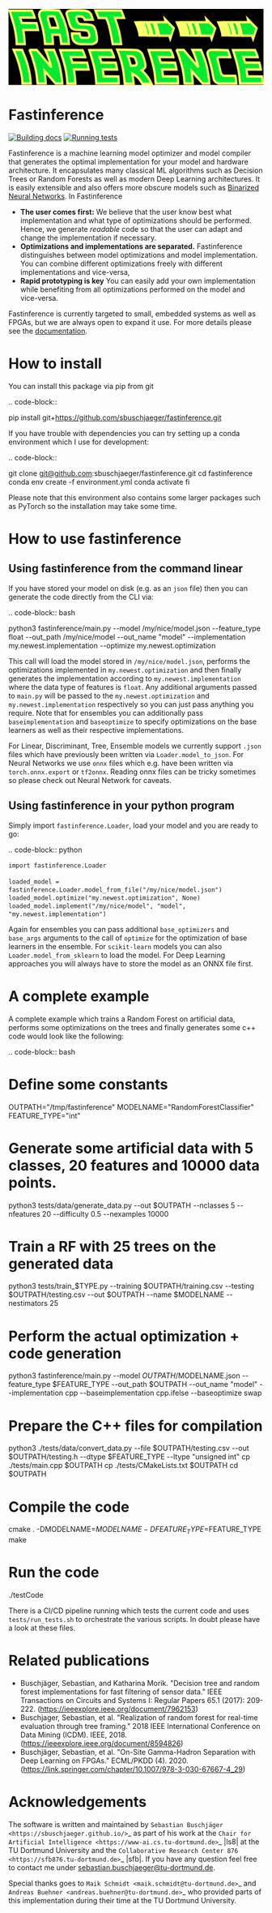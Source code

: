 <img src="docs/logo.png" width="600" height="150"> <h1>Fastinference</h1>

[![Building docs](https://github.com/sbuschjaeger/fastinference/actions/workflows/docs.yml/badge.svg)](https://github.com/sbuschjaeger/fastinference/actions/workflows/docs.yml)
[![Running tests](https://github.com/sbuschjaeger/fastinference/actions/workflows/tests.yml/badge.svg)](https://github.com/sbuschjaeger/fastinference/actions/workflows/tests.yml)

Fastinference is a machine learning model optimizer and model compiler that generates the optimal implementation for your model and hardware architecture. It encapsulates many classical ML algorithms such as Decision Trees or Random Forests as well as modern Deep Learning architectures. It is easily extensible and also offers more obscure models such as [Binarized Neural Networks](). In Fastinference 

- **The user comes first:** We believe that the user know best what implementation and what type of optimizations should be performed. Hence, we generate *readable* code so that the user can adapt and change the implementation if necessary. 
- **Optimizations and implementations are separated.** Fastinference distinguishes between model optimizations and model implementation. You can combine different optimizations freely with different implementations and vice-versa,
- **Rapid prototyping is key** You can easily add your own implementation while benefiting from all optimizations performed on the model and vice-versa. 

Fastinference is currently targeted to small, embedded systems as well as FPGAs, but we are always open to expand it use. For more details please see the [documentation]().

# How to install

You can install this package via pip from git 

.. code-block::

   pip install git+https://github.com/sbuschjaeger/fastinference.git

If you have trouble with dependencies you can try setting up a conda environment which I use for development:

.. code-block::

   git clone git@github.com:sbuschjaeger/fastinference.git
   cd fastinference
   conda env create -f environment.yml
   conda activate fi

Please note that this environment also contains some larger packages such as PyTorch so the installation may take some time. 

# How to use fastinference

## Using fastinference from the command linear

If you have stored your model on disk (e.g. as an `json` file) then you can generate the code directly from the CLI via:

.. code-block:: bash

   python3 fastinference/main.py --model /my/nice/model.json --feature_type float --out_path /my/nice/model --out_name "model" --implementation my.newest.implementation --optimize my.newest.optimization

This call will load the model stored in `/my/nice/model.json`, performs the optimizations implemented in `my.newest.optimization` and then finally generates the implementation according to `my.newest.implementation` where the data type of features is `float`. Any additional arguments passed to `main.py` will be passed to the `my.newest.optimization` and `my.newest.implementation` respectively so you can just pass anything you require. Note that for ensembles you can additionally pass `baseimplementation` and `baseoptimize` to specify optimizations on the base learners as well as their respective implementations.

For Linear, Discriminant, Tree, Ensemble models we currently support `.json` files which have previously been written via `Loader.model_to_json`. For Neural Networks we use `onnx` files which e.g. have been written via `torch.onnx.export` or `tf2onnx`. Reading onnx files can be tricky sometimes so please check out Neural Network for caveats. 

## Using fastinference in your python program

Simply import `fastinference.Loader`, load your model and you are ready to go:

.. code-block:: python

    import fastinference.Loader

    loaded_model = fastinference.Loader.model_from_file("/my/nice/model.json")
    loaded_model.optimize("my.newest.optimization", None)
    loaded_model.implement("/my/nice/model", "model", "my.newest.implementation")

Again for ensembles you can pass additional `base_optimizers` and `base_args` arguments to the call of `optimize` for the optimization of base learners in the ensemble. For `scikit-learn` models you can also `Loader.model_from_sklearn` to load the model. For Deep Learning approaches you will always have to store the model as an ONNX file first. 

# A complete example

A complete example which trains a Random Forest on artificial data, performs some optimizations on the trees and finally generates some c++ code would look like the following: 

.. code-block:: bash

  # Define some constants
  OUTPATH="/tmp/fastinference"
  MODELNAME="RandomForestClassifier"
  FEATURE_TYPE="int"

  # Generate some artificial data with 5 classes, 20 features and 10000 data points. 
  python3 tests/data/generate_data.py --out $OUTPATH --nclasses 5 --nfeatures 20 --difficulty 0.5 --nexamples 10000

  # Train a RF with 25 trees on the generated data
  python3 tests/train_$TYPE.py --training $OUTPATH/training.csv --testing $OUTPATH/testing.csv --out $OUTPATH --name $MODELNAME  --nestimators 25 

  # Perform the actual optimization + code generation
  python3 fastinference/main.py --model $OUTPATH/$MODELNAME.json --feature_type $FEATURE_TYPE --out_path $OUTPATH --out_name "model" --implementation cpp --baseimplementation cpp.ifelse --baseoptimize swap 

  # Prepare the C++ files for compilation
  python3 ./tests/data/convert_data.py --file $OUTPATH/testing.csv --out $OUTPATH/testing.h --dtype $FEATURE_TYPE --ltype "unsigned int"
  cp ./tests/main.cpp $OUTPATH
  cp ./tests/CMakeLists.txt $OUTPATH
  cd $OUTPATH

  # Compile the code
  cmake . -DMODELNAME=$MODELNAME -DFEATURE_TYPE=$FEATURE_TYPE
  make

  # Run the code
  ./testCode

There is a CI/CD pipeline running which tests the current code and uses `tests/run_tests.sh` to orchestrate the various scripts. In doubt please have a look at these files.

# Related publications

- Buschjäger, Sebastian, and Katharina Morik. "Decision tree and random forest implementations for fast filtering of sensor data." IEEE Transactions on Circuits and Systems I: Regular Papers 65.1 (2017): 209-222. (https://ieeexplore.ieee.org/document/7962153)
- Buschjager, Sebastian, et al. "Realization of random forest for real-time evaluation through tree framing." 2018 IEEE International Conference on Data Mining (ICDM). IEEE, 2018. (https://ieeexplore.ieee.org/document/8594826)
- Buschjäger, Sebastian, et al. "On-Site Gamma-Hadron Separation with Deep Learning on FPGAs." ECML/PKDD (4). 2020. (https://link.springer.com/chapter/10.1007/978-3-030-67667-4_29)

# Acknowledgements
The software is written and maintained by `Sebastian Buschjäger <https://sbuschjaeger.github.io/>`_ as part of his work at the `Chair for Artificial Intelligence <https://www-ai.cs.tu-dortmund.de>`_ |ls8| at the TU Dortmund University and the `Collaborative Research Center 876 <https://sfb876.tu-dortmund.de>`_ |sfb|. If you have any question feel free to contact me under sebastian.buschjaeger@tu-dortmund.de.

Special thanks goes to `Maik Schmidt <maik.schmidt@tu-dortmund.de>`_ and `Andreas Buehner <andreas.buehner@tu-dortmund.de>`_ who provided parts of this implementation during their time at the TU Dortmund University. 